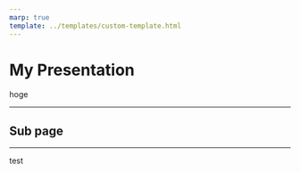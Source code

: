 ```yaml
---
marp: true
template: ../templates/custom-template.html
---
```


# My Presentation

hoge

---


## Sub page


---

test
